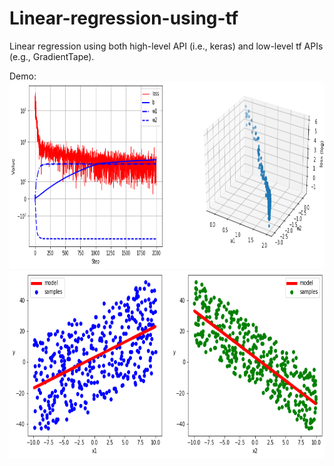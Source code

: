 # Linear-regression-using-tf
Linear regression using both high-level API (i.e., keras) and low-level tf APIs (e.g., GradientTape).

Demo:
<img src="linear_regression_w_loss.png" width="800px" height="300px" />
<img src="linear_regression.png" width="800px" height="300px" />
